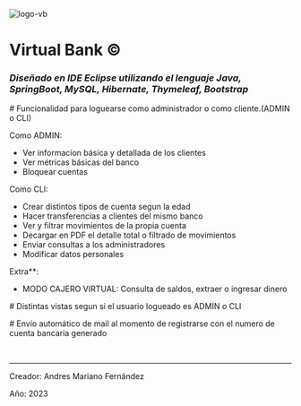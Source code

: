 ![logo-vb](https://user-images.githubusercontent.com/104738447/231828913-d0f31098-292d-45c9-a74d-4b09eb2e0035.png)

<h1>Virtual Bank &copy;</h1>

<h3><em>Diseñado en IDE Eclipse utilizando el lenguaje Java, SpringBoot, MySQL, Hibernate, Thymeleaf, Bootstrap</em></h3>

<p># Funcionalidad para loguearse como administrador o como cliente.(ADMIN o CLI)</p>


Como ADMIN:
- Ver informacion básica y detallada de los clientes
- Ver métricas básicas del banco
- Bloquear cuentas

Como CLI:
- Crear distintos tipos de cuenta segun la edad
- Hacer transferencias a clientes del mismo banco
- Ver y filtrar movimientos de la propia cuenta
- Decargar en PDF el detalle total o filtrado de movimientos
- Enviar consultas a los administradores
- Modificar datos personales

Extra**:
- MODO CAJERO VIRTUAL: Consulta de saldos, extraer o ingresar dinero

<p># Distintas vistas segun si el usuario logueado es ADMIN o CLI</p>
<p># Envío automático de mail al momento de registrarse con el numero de cuenta bancaria generado</p>
<br/>

<hr/>
<p>Creador: Andres Mariano Fernández</p>
<p>Año: 2023</p>
